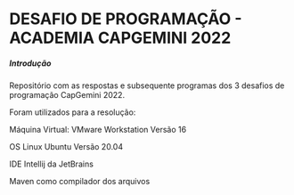 # DESAFIO DE PROGRAMAÇÃO - ACADEMIA CAPGEMINI 2022

##### Introdução
Repositório com as respostas e subsequente programas dos 3 desafios de programação CapGemini 2022.

Foram utilizados para a resolução:<p>
Máquina Virtual: VMware Workstation Versão 16<p>
OS Linux Ubuntu Versão 20.04<p>
IDE Intellij da JetBrains<p>
Maven como compilador dos arquivos<p>
